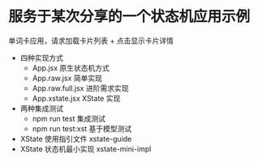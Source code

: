 # 服务于某次分享的一个状态机应用示例

单词卡应用，请求加载卡片列表 + 点击显示卡片详情

+ 四种实现方式
  - App.jsx 原生状态机方式
  - App.raw.jsx 简单实现
  - App.raw.full.jsx 进阶需求实现
  - App.xstate.jsx XState 实现
+ 两种集成测试
  - npm run test 集成测试
  - npm run test:xst 基于模型测试
+ XState 使用指引文件 xstate-guide
+ XState 状态机最小实现 xstate-mini-impl
